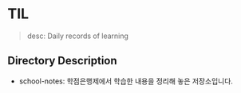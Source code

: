 # TIL
> desc: Daily records of learning

## Directory Description
- school-notes: 학점은행제에서 학습한 내용을 정리해 놓은 저장소입니다.
